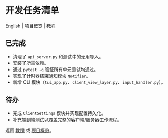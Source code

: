 # 开发任务清单
[English](REARMED.md) | [项目概览](README.md) | [教程](TUTORIAL.md)


## 已完成
- 清理了 `api_server.py` 和测试中的无用导入。
- 安装了所需依赖。
- 通过 `pytest -q` 验证所有单元测试均通过。
- 实现了计时器结束通知模块 `Notifier`。
- 新增 CLI 模块（`tui_app.py`、`client_view_layer.py`、`input_handler.py`）。

## 待办
- 完成 `ClientSettings` 模块并实现配置持久化。
- 补充端到端测试以覆盖完整的客户端/服务器工作流程。


返回 [教程](TUTORIAL.md) 或 [项目概览](README.md)。
